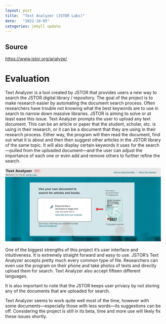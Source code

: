 ```yaml
---
layout: post
title:  "Text Analyzer (JSTOR Labs)"
date:   "2022-10-05"
categories: jekyll update
---
```

## Source

https://www.jstor.org/analyze/

# Evaluation

Text Analyzer is a tool created by JSTOR that provides users a new way to search the JSTOR digital library / repository. The goal of the project is to make research easier by automating the document search process. Often researchers have trouble not knowing what the best keywords are to use in search to narrow down massive libraries. JSTOR is aiming to solve or at least ease this issue. Text Analyzer prompts the user to upload any text document. This can be an article or paper that the student, scholar, etc. is using in their research, or it can be a document that they are using in their research process. Either way, the program will then read the document, find out what it is about and then then suggest other articles in the JSTOR library of the same topic. It will also display certain keywords it uses for the search—pulled from the uploaded document—and the user can adjust the importance of each one or even add and remove others to further refine the search. 

![JSTOR-DH.png](../assets/Picture2.png)

One of the biggest strengths of this project it’s user interface and intuitiveness. It is extremely straight forward and easy to use. JSTOR’s Text Analyzer accepts pretty much every common type of file. Researchers can even use the program on their phone and take photos of texts and directly upload them for search. Text Analyzer also accept fifteen different languages. 

It is also important to note that the JSTOR keeps user privacy by not storing any of the documents that are uploaded for search. 

Text Analyzer seems to work quite well most of the time, however with some documents—especially those with less words—its suggestions can be off. Considering the project is still in its beta, time and more use will likely fix these issues shortly. 
